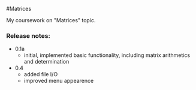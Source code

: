 #Matrices

My coursework on "Matrices" topic.

### Release notes:

  - 0.1a
    - initial, implemented basic functionality, including matrix arithmetics and determination
  - 0.4
    - added file I/O
    - improved menu appearence
